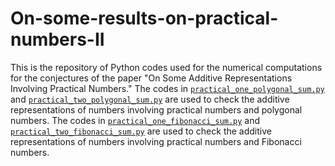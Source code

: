 # On-some-results-on-practical-numbers-II

This is the repository of Python codes used for the numerical computations for the conjectures of the paper "On Some Additive Representations Involving Practical Numbers." The codes in [`practical_one_polygonal_sum.py`](../main/practical_one_polygonal_sum.py) and [`practical_two_polygonal_sum.py`](../main/practical_two_polygonal_sum.py) are used to check the additive representations of numbers involving practical numbers and polygonal numbers. The codes in [`practical_one_fibonacci_sum.py`](../main/practical_one_fibonacci_sum.py) and [`practical_two_fibonacci_sum.py`](../main/practical_two_fibonacci_sum.py) are used to check the additive representations of numbers involving practical numbers and Fibonacci numbers.
